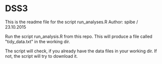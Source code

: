 # DSS3

This is the readme file for the script run_analyses.R
Author: spibe / 23.10.2015

Run the script run_analysis.R from this repo. 
This will produce a file called "tidy_data.txt" in the working dir.

The script will check, if you already have the data files in your working dir.
If not, the script will try to download it.




